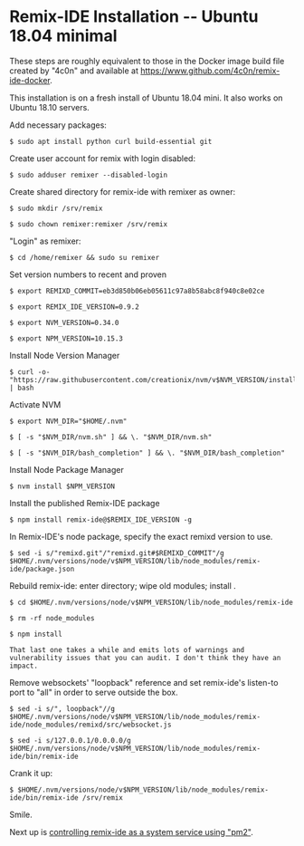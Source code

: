 # Remix-IDE Installation -- Ubuntu 18.04 minimal

These steps are roughly equivalent to those in the Docker image build file created by "4c0n" and available at https://www.github.com/4c0n/remix-ide-docker. 

This installation is on a fresh install of Ubuntu 18.04 mini. It also works on Ubuntu 18.10 servers.

Add necessary packages:

	$ sudo apt install python curl build-essential git

Create user account for remix with login disabled:

	$ sudo adduser remixer --disabled-login

Create shared directory for remix-ide with remixer as owner:

	$ sudo mkdir /srv/remix 

	$ sudo chown remixer:remixer /srv/remix

"Login" as remixer:

	$ cd /home/remixer && sudo su remixer

Set version numbers to recent and proven

	$ export REMIXD_COMMIT=eb3d850b06eb05611c97a8b58abc8f940c8e02ce

	$ export REMIX_IDE_VERSION=0.9.2

	$ export NVM_VERSION=0.34.0

	$ export NPM_VERSION=10.15.3

Install Node Version Manager

	$ curl -o- "https://raw.githubusercontent.com/creationix/nvm/v$NVM_VERSION/install.sh" | bash

Activate NVM

	$ export NVM_DIR="$HOME/.nvm"
	
	$ [ -s "$NVM_DIR/nvm.sh" ] && \. "$NVM_DIR/nvm.sh" 
	
	$ [ -s "$NVM_DIR/bash_completion" ] && \. "$NVM_DIR/bash_completion" 

Install Node Package Manager

	$ nvm install $NPM_VERSION 

Install the published Remix-IDE package

	$ npm install remix-ide@$REMIX_IDE_VERSION -g 

In Remix-IDE's node package, specify the exact remixd version to use.

	$ sed -i s/"remixd.git"/"remixd.git#$REMIXD_COMMIT"/g $HOME/.nvm/versions/node/v$NPM_VERSION/lib/node_modules/remix-ide/package.json 

Rebuild remix-ide: enter directory; wipe old modules; install .

	$ cd $HOME/.nvm/versions/node/v$NPM_VERSION/lib/node_modules/remix-ide 

	$ rm -rf node_modules 

	$ npm install

	That last one takes a while and emits lots of warnings and vulnerability issues that you can audit. I don't think they have an impact.

Remove websockets' "loopback" reference and set remix-ide's listen-to port to "all" in order to serve outside the box.

	$ sed -i s/", loopback"//g $HOME/.nvm/versions/node/v$NPM_VERSION/lib/node_modules/remix-ide/node_modules/remixd/src/websocket.js

	$ sed -i s/127.0.0.1/0.0.0.0/g $HOME/.nvm/versions/node/v$NPM_VERSION/lib/node_modules/remix-ide/bin/remix-ide

Crank it up:

	$ $HOME/.nvm/versions/node/v$NPM_VERSION/lib/node_modules/remix-ide/bin/remix-ide /srv/remix

Smile.

Next up is [controlling remix-ide as a system service using "pm2"](./remix-ide-installation-pm2-startup-service.md).
